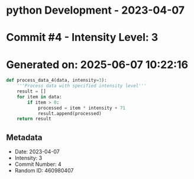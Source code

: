 ﻿# python Development - 2023-04-07
# Commit #4 - Intensity Level: 3
# Generated on: 2025-06-07 10:22:16
```python
def process_data_4(data, intensity=3):
    '''Process data with specified intensity level'''
    result = []
    for item in data:
        if item > 0:
            processed = item * intensity + 71
            result.append(processed)
    return result
```
## Metadata
- Date: 2023-04-07
- Intensity: 3
- Commit Number: 4
- Random ID: 460980407

